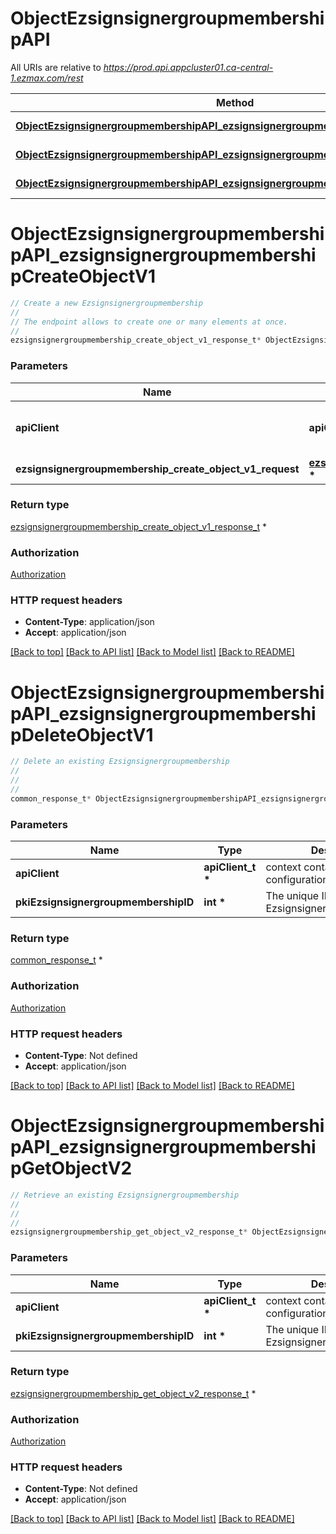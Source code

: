# ObjectEzsignsignergroupmembershipAPI

All URIs are relative to *https://prod.api.appcluster01.ca-central-1.ezmax.com/rest*

Method | HTTP request | Description
------------- | ------------- | -------------
[**ObjectEzsignsignergroupmembershipAPI_ezsignsignergroupmembershipCreateObjectV1**](ObjectEzsignsignergroupmembershipAPI.md#ObjectEzsignsignergroupmembershipAPI_ezsignsignergroupmembershipCreateObjectV1) | **POST** /1/object/ezsignsignergroupmembership | Create a new Ezsignsignergroupmembership
[**ObjectEzsignsignergroupmembershipAPI_ezsignsignergroupmembershipDeleteObjectV1**](ObjectEzsignsignergroupmembershipAPI.md#ObjectEzsignsignergroupmembershipAPI_ezsignsignergroupmembershipDeleteObjectV1) | **DELETE** /1/object/ezsignsignergroupmembership/{pkiEzsignsignergroupmembershipID} | Delete an existing Ezsignsignergroupmembership
[**ObjectEzsignsignergroupmembershipAPI_ezsignsignergroupmembershipGetObjectV2**](ObjectEzsignsignergroupmembershipAPI.md#ObjectEzsignsignergroupmembershipAPI_ezsignsignergroupmembershipGetObjectV2) | **GET** /2/object/ezsignsignergroupmembership/{pkiEzsignsignergroupmembershipID} | Retrieve an existing Ezsignsignergroupmembership


# **ObjectEzsignsignergroupmembershipAPI_ezsignsignergroupmembershipCreateObjectV1**
```c
// Create a new Ezsignsignergroupmembership
//
// The endpoint allows to create one or many elements at once.
//
ezsignsignergroupmembership_create_object_v1_response_t* ObjectEzsignsignergroupmembershipAPI_ezsignsignergroupmembershipCreateObjectV1(apiClient_t *apiClient, ezsignsignergroupmembership_create_object_v1_request_t *ezsignsignergroupmembership_create_object_v1_request);
```

### Parameters
Name | Type | Description  | Notes
------------- | ------------- | ------------- | -------------
**apiClient** | **apiClient_t \*** | context containing the client configuration |
**ezsignsignergroupmembership_create_object_v1_request** | **[ezsignsignergroupmembership_create_object_v1_request_t](ezsignsignergroupmembership_create_object_v1_request.md) \*** |  | 

### Return type

[ezsignsignergroupmembership_create_object_v1_response_t](ezsignsignergroupmembership_create_object_v1_response.md) *


### Authorization

[Authorization](../README.md#Authorization)

### HTTP request headers

 - **Content-Type**: application/json
 - **Accept**: application/json

[[Back to top]](#) [[Back to API list]](../README.md#documentation-for-api-endpoints) [[Back to Model list]](../README.md#documentation-for-models) [[Back to README]](../README.md)

# **ObjectEzsignsignergroupmembershipAPI_ezsignsignergroupmembershipDeleteObjectV1**
```c
// Delete an existing Ezsignsignergroupmembership
//
// 
//
common_response_t* ObjectEzsignsignergroupmembershipAPI_ezsignsignergroupmembershipDeleteObjectV1(apiClient_t *apiClient, int *pkiEzsignsignergroupmembershipID);
```

### Parameters
Name | Type | Description  | Notes
------------- | ------------- | ------------- | -------------
**apiClient** | **apiClient_t \*** | context containing the client configuration |
**pkiEzsignsignergroupmembershipID** | **int \*** | The unique ID of the Ezsignsignergroupmembership | 

### Return type

[common_response_t](common_response.md) *


### Authorization

[Authorization](../README.md#Authorization)

### HTTP request headers

 - **Content-Type**: Not defined
 - **Accept**: application/json

[[Back to top]](#) [[Back to API list]](../README.md#documentation-for-api-endpoints) [[Back to Model list]](../README.md#documentation-for-models) [[Back to README]](../README.md)

# **ObjectEzsignsignergroupmembershipAPI_ezsignsignergroupmembershipGetObjectV2**
```c
// Retrieve an existing Ezsignsignergroupmembership
//
// 
//
ezsignsignergroupmembership_get_object_v2_response_t* ObjectEzsignsignergroupmembershipAPI_ezsignsignergroupmembershipGetObjectV2(apiClient_t *apiClient, int *pkiEzsignsignergroupmembershipID);
```

### Parameters
Name | Type | Description  | Notes
------------- | ------------- | ------------- | -------------
**apiClient** | **apiClient_t \*** | context containing the client configuration |
**pkiEzsignsignergroupmembershipID** | **int \*** | The unique ID of the Ezsignsignergroupmembership | 

### Return type

[ezsignsignergroupmembership_get_object_v2_response_t](ezsignsignergroupmembership_get_object_v2_response.md) *


### Authorization

[Authorization](../README.md#Authorization)

### HTTP request headers

 - **Content-Type**: Not defined
 - **Accept**: application/json

[[Back to top]](#) [[Back to API list]](../README.md#documentation-for-api-endpoints) [[Back to Model list]](../README.md#documentation-for-models) [[Back to README]](../README.md)

